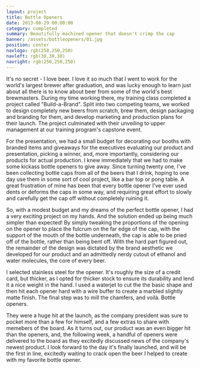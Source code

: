 ```yaml
---
layout: project
title: Bottle Openers
date: 2013-08-29 00:00:00
category: completed
summary: Beautifully machined opener that doesn't crimp the cap
banner: /assets/bottleopeners/01.jpg
position: center
navlogo: rgb(250,250,250)
navleft: rgb(30,30,30)
navright: rgb(250,250,250)
---
```


It's no secret - I love beer. I love it so much that I went to work for the world's largest brewer after graduation, and was lucky enough to learn just about all there is to know about beer from some of the world's best brewmasters. During my time working there, my training class completed a project called "Build-a-Brand". Split into two competing teams, we worked to design completely new beers from scratch, brew them, design packaging and branding for them, and develop marketing and production plans for their launch. The project culminated with their unveiling to upper management at our training program's capstone event.

For the presentation, we had a small budget for decorating our booths with branded items and giveaways for the executives evaluating our product and presentation, picking a winner, and, more importantly, considering our products for actual production. I knew immediately that we had to make some kickass bottle openers to give away. Since turning twenty one, I've been collecting bottle caps from all of the beers that I drink, hoping to one day use them in some sort of cool project, like a bar top or pong table. A great frustration of mine has been that every bottle opener I've ever used dents or deforms the caps in some way, and requiring great effort to slowly and carefully get the cap off without completely ruining it.

So, with a modest budget and my dreams of the perfect bottle opener, I had a very exciting project on my hands. And the solution ended up being much simpler than expected! By simply tweaking the proportions of the opening on the opener to place the fulcrum on the far edge of the cap, with the support of the mouth of the bottle underneath, the cap is able to be pried off of the bottle, rather than being bent off. With the hard part figured out, the remainder of the design was dictated by the brand aesthetic we developed for our product and an admittedly nerdy cutout of ethanol and water molecules, the core of every beer.

I selected stainless steel for the opener. It's roughly the size of a credit card, but thicker, as I opted for thicker stock to ensure its durability and lend it a nice weight in the hand. I used a waterjet to cut the the basic shape and then hit each opener hard with a wire buffer to create a marbled slightly matte finish. The final step was to mill the chamfers, and voilà. Bottle openers.

They were a huge hit at the launch, as the company president was sure to pocket more than a few for himself, and a few extras to share with memebers of the board. As it turns out, our product was an even bigger hit than the openers, and, the following week, a handful of openers were delivered to the board as they excitedly discussed news of the company's newest product. I look forward to the day it's finally launched, and will be the first in line, excitedly waiting to crack open the beer I helped to create with my favorite bottle opener.